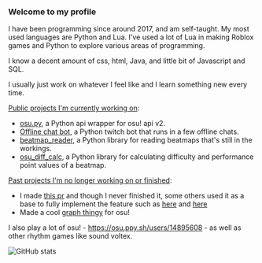 ### Welcome to my profile

I have been programming since around 2017, and am self-taught.
My most used languages are Python and Lua. I've used a lot of Lua in making Roblox games and Python to explore various areas of programming.

I know a decent amount of css, html, Java, and little bit of Javascript and SQL.

I usually just work on whatever I feel like and I learn something new every time.

[Public projects I'm currently working on](https://github.com/stars/Sheepposu/lists/current-projects):
 - [osu.py](https://github.com/Sheepposu/osu.py), a Python api wrapper for osu! api v2.
 - [Offline chat bot](https://github.com/Sheepposu/offlinechatbot), a Python twitch bot that runs in a few offline chats.
 - [beatmap_reader](https://github.com/Sheepposu/beatmap_reader), a Python library for reading beatmaps that's still in the workings.
 - [osu_diff_calc](https://github.com/Sheepposu/osu_diff_calc), a Python library for calculating difficulty and performance point values of a beatmap.

[Past projects I'm no longer working on or finished](https://github.com/stars/Sheepposu/lists/past-projects):
 - I made [this pr](https://github.com/Rapptz/discord.py/pull/6507) and though I never finished it, some others used it as a base to fully implement the feature such as [here](https://github.com/nextcord/nextcord/pull/224) and [here](https://github.com/Pycord-Development/pycord/pull/532)
 - Made a cool [graph thingy](https://github.com/Sheepposu/osu-graph) for osu!
 
I also play a lot of osu! - https://osu.ppy.sh/users/14895608 - as well as other rhythm games like sound voltex. 

![GitHub stats](https://github-readme-stats.vercel.app/api?username=Sheepposu&show_icons=true&theme=maroongold)
